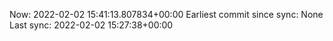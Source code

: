 Now: 2022-02-02 15:41:13.807834+00:00 Earliest commit since sync: None Last sync: 2022-02-02 15:27:38+00:00
